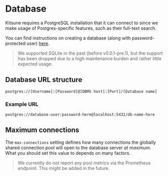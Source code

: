 # Database

Kitsune requires a PostgreSQL installation that it can connect to since we make usage of Postgres-specific features, such as their full-text search.

You can find instructions on creating a database (along with password-protected user) [here](https://medium.com/coding-blocks/creating-user-database-and-adding-access-on-postgresql-8bfcd2f4a91e).

> We supported SQLite in the past (before v0.0.1-pre.1), but the support has been dropped due to a high maintenance burden and rather little expected usage.

## Database URL structure

```
postgres://[Username]:[Password]@[DBMS host]:[Port]/[Database name]
```
### Example URL

```
postgres://database-user:password-here@localhost:5432/db-name-here
```

## Maximum connections

The `max-connections` setting defines how many connections the globally shared connection pool will open to the database server *at maximum*.  
What you should set this value to depends on many factors.

> We currently do not report any pool metrics via the Prometheus endpoint. This might be added in the future.
